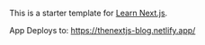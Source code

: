 This is a starter template for [Learn Next.js](https://nextjs.org/learn).

App Deploys to: https://thenextjs-blog.netlify.app/
